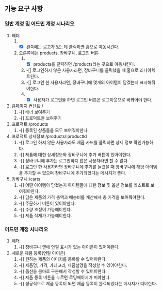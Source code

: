 ## 기능 요구 사항

### 일반 계정 및 어드민 계정 시나리오

1. 헤더
   1. -[x] 왼쪽에는 로고가 있는데 클릭하면 홈으로 이동시킨다.
   2. 오른쪽에는 products, 장바구니, 로그인 버튼
      1. -[x] products를 클릭하면 /products라는 곳으로 이동시킨다.
      2. -[] 로그인하지 않은 사용자라면, 장바구니를 클릭했을 때 홈으로 리다이렉트된다.
      3. -[] 로그인 한 사용자라면, 장바구니에 몇개의 아이템이 담겼는지 표시해줘야한다.
      4. -[x] 사용자가 로그인을 하면 로그인 버튼은 로그아웃으로 바뀌어야 한다.
2. 홈페이지 컨텐트:/
   1. -[] 배너 보여주기
   2. -[] 프로덕트들 보여주기
3. 프로덕트:/products
   1. -[] 등록된 상품들을 모두 보여줘야한다.
4. 프로덕트 상세정보:/products/:productId
   1. -[] 로그인 하지 않은 사용자라도 제품 카드를 클릭하면 상세 정보 확인가능하다.
   2. -[] 제품에 대한 상세정보와 장바구니에 추가 버튼이 있어야한다.
   3. -[] 장바구니에 추가는 로그인하지 않은 사용자라면 할 수 없다.
   4. -[] 로그인 한 사용자라면 장바구니에 추가를 눌렀을 때 장바구니에 해당 아이템을 추가할 수 있으며 장바구니에 추가되었다는 메시지가 뜬다.
5. 장바구니:/carts
   1. -[] 어떤 아이템이 담겼는지 아이템들에 대한 정보 및 옵션 정보를 리스트로 보여줘야한다.
   2. -[] 담은 제품의 가격 총액과 배송비를 계산해서 총 가격을 보여줘야한다.
   3. -[] 주문하기 버튼이 있어야한다.
   4. -[] 수량 조정이 가능해야한다.
   5. -[] 제품 삭제가 가능해야한다.

### 어드민 계정 시나리오

1. 헤더
   1. -[] 장바구니 옆에 연필 표시가 있는 아이콘이 있어야한다.
2. 새로운 제품 등록(연필 아이콘)
   1. -[] 원하는 제품의 이미지를 등록할 수 있어야한다.
   2. -[] 제품명, 가격, 카테고리, 제품설명을 작성할 수 있어야한다.
   3. -[] 옵션을 콤마로 구분해서 작성할 수 있어야한다.
   4. -[] 제품 등록 버튼을 누르면 로딩페이지가 떠야한다.
   5. -[] 성공적으로 제품 등록이 되면 제품 등록이 완료되었다는 메시지가 떠야한다.
